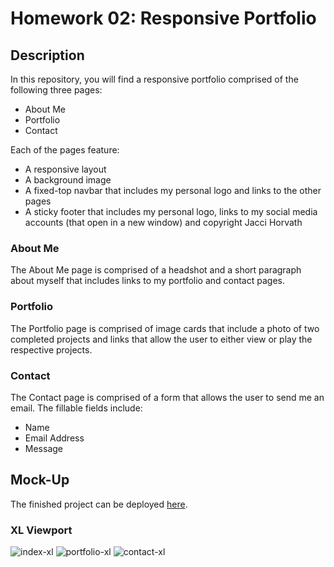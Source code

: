 # Homework 02: Responsive Portfolio

## Description

In this repository, you will find a responsive portfolio comprised of the following three pages:
* About Me 
* Portfolio 
* Contact 

Each of the pages feature:
* A responsive layout
* A background image
* A fixed-top navbar that includes my personal logo and links to the other pages
* A sticky footer that includes my personal logo, links to my social media accounts (that open in a new window) and copyright Jacci Horvath



### About Me

The About Me page is comprised of a headshot and a short paragraph about myself that includes links to my portfolio and contact pages.


### Portfolio

The Portfolio page is comprised of image cards that include a photo of two completed projects and links that allow the user to either view or play the respective projects.


### Contact

The Contact page is comprised of a form that allows the user to send me an email. The fillable fields include:
* Name
* Email Address
* Message


## Mock-Up

The finished project can be deployed [here](https://jaccihorvath.github.io/responsive-portfolio/).

### XL Viewport

![index-xl](/assets/index-xl)
![portfolio-xl](/assets/portfolio-xl)
![contact-xl](/assets/contact-xl)